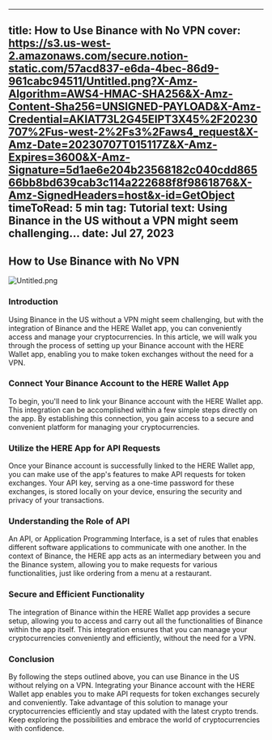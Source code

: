 -----
title: How to Use Binance with No VPN
cover: https://s3.us-west-2.amazonaws.com/secure.notion-static.com/57acd837-e6da-4bec-86d9-961cabc94511/Untitled.png?X-Amz-Algorithm=AWS4-HMAC-SHA256&X-Amz-Content-Sha256=UNSIGNED-PAYLOAD&X-Amz-Credential=AKIAT73L2G45EIPT3X45%2F20230707%2Fus-west-2%2Fs3%2Faws4_request&X-Amz-Date=20230707T015117Z&X-Amz-Expires=3600&X-Amz-Signature=5d1ae6e204b23568182c040cdd86566bb8bd639cab3c114a222688f8f9861876&X-Amz-SignedHeaders=host&x-id=GetObject
timeToRead: 5 min
tag: Tutorial
text: Using Binance in the US without a VPN might seem challenging...
date: Jul 27, 2023
-----


## How to Use Binance with No VPN

![Untitled.png](https://s3.us-west-2.amazonaws.com/secure.notion-static.com/57acd837-e6da-4bec-86d9-961cabc94511/Untitled.png?X-Amz-Algorithm=AWS4-HMAC-SHA256&X-Amz-Content-Sha256=UNSIGNED-PAYLOAD&X-Amz-Credential=AKIAT73L2G45EIPT3X45%2F20230707%2Fus-west-2%2Fs3%2Faws4_request&X-Amz-Date=20230707T015117Z&X-Amz-Expires=3600&X-Amz-Signature=5d1ae6e204b23568182c040cdd86566bb8bd639cab3c114a222688f8f9861876&X-Amz-SignedHeaders=host&x-id=GetObject)


### **Introduction**


Using Binance in the US without a VPN might seem challenging, but with the integration of Binance and the HERE Wallet app, you can conveniently access and manage your cryptocurrencies. In this article, we will walk you through the process of setting up your Binance account with the HERE Wallet app, enabling you to make token exchanges without the need for a VPN.


### **Connect Your Binance Account to the HERE Wallet App**


To begin, you'll need to link your Binance account with the HERE Wallet app. This integration can be accomplished within a few simple steps directly on the app. By establishing this connection, you gain access to a secure and convenient platform for managing your cryptocurrencies.


### **Utilize the HERE App for API Requests**


Once your Binance account is successfully linked to the HERE Wallet app, you can make use of the app's features to make API requests for token exchanges. Your API key, serving as a one-time password for these exchanges, is stored locally on your device, ensuring the security and privacy of your transactions.


### **Understanding the Role of API**


An API, or Application Programming Interface, is a set of rules that enables different software applications to communicate with one another. In the context of Binance, the HERE app acts as an intermediary between you and the Binance system, allowing you to make requests for various functionalities, just like ordering from a menu at a restaurant.


### **Secure and Efficient Functionality**


The integration of Binance within the HERE Wallet app provides a secure setup, allowing you to access and carry out all the functionalities of Binance within the app itself. This integration ensures that you can manage your cryptocurrencies conveniently and efficiently, without the need for a VPN.


### **Conclusion**


By following the steps outlined above, you can use Binance in the US without relying on a VPN. Integrating your Binance account with the HERE Wallet app enables you to make API requests for token exchanges securely and conveniently. Take advantage of this solution to manage your cryptocurrencies efficiently and stay updated with the latest crypto trends. Keep exploring the possibilities and embrace the world of cryptocurrencies with confidence.

